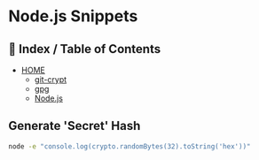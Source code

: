 # Node.js Snippets

## 📖 Index / Table of Contents

* [HOME](README.md)
  * [git-crypt](git-crypt.md)
  * [gpg](gpg.md)
  * [Node.js](node.md)

## Generate 'Secret' Hash

````bash
node -e "console.log(crypto.randomBytes(32).toString('hex'))"
````
